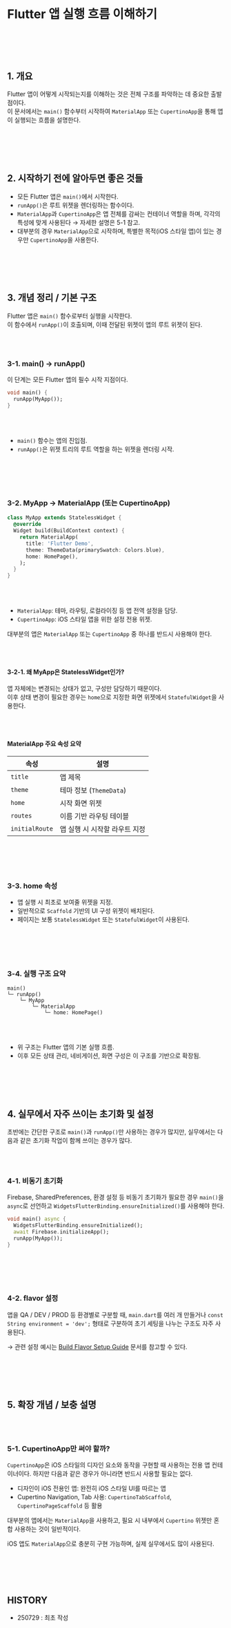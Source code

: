 # Flutter 앱 실행 흐름 이해하기

<br><br>
---

## 1. 개요

Flutter 앱이 어떻게 시작되는지를 이해하는 것은 전체 구조를 파악하는 데 중요한 출발점이다.  
이 문서에서는 `main()` 함수부터 시작하여 `MaterialApp` 또는 `CupertinoApp`을 통해 앱이 실행되는 흐름을 설명한다.

<br><br>
---

## 2. 시작하기 전에 알아두면 좋은 것들

- 모든 Flutter 앱은 `main()`에서 시작한다.  
- `runApp()`은 루트 위젯을 렌더링하는 함수이다.  
- `MaterialApp`과 `CupertinoApp`은 앱 전체를 감싸는 컨테이너 역할을 하며, 각각의 특성에 맞게 사용된다 → 자세한 설명은 5-1 참고.  
- 대부분의 경우 `MaterialApp`으로 시작하며, 특별한 목적(iOS 스타일 앱)이 있는 경우만 `CupertinoApp`을 사용한다.  

<br><br>
---

## 3. 개념 정리 / 기본 구조

Flutter 앱은 `main()` 함수로부터 실행을 시작한다.  
이 함수에서 `runApp()`이 호출되며, 이때 전달된 위젯이 앱의 루트 위젯이 된다.

<br><br>

### 3-1. main() → runApp()

이 단계는 모든 Flutter 앱의 필수 시작 지점이다.

```dart
void main() {
  runApp(MyApp());
}
```

<br><br>

- `main()` 함수는 앱의 진입점.  
- `runApp()`은 위젯 트리의 루트 역할을 하는 위젯을 렌더링 시작.  

<br><br>
---

### 3-2. MyApp → MaterialApp (또는 CupertinoApp)

```dart
class MyApp extends StatelessWidget {
  @override
  Widget build(BuildContext context) {
    return MaterialApp(
      title: 'Flutter Demo',
      theme: ThemeData(primarySwatch: Colors.blue),
      home: HomePage(),
    );
  }
}
```

<br><br>

- `MaterialApp`: 테마, 라우팅, 로컬라이징 등 앱 전역 설정을 담당.  
- `CupertinoApp`: iOS 스타일 앱을 위한 설정 전용 위젯.  

대부분의 앱은 `MaterialApp` 또는 `CupertinoApp` 중 하나를 반드시 사용해야 한다.  

<br><br>
#### 3-2-1. 왜 MyApp은 StatelessWidget인가?

앱 자체에는 변경되는 상태가 없고, 구성만 담당하기 때문이다.  
이후 상태 변경이 필요한 경우는 `home`으로 지정한 화면 위젯에서 `StatefulWidget`을 사용한다.

<br><br>
#### MaterialApp 주요 속성 요약

| 속성           | 설명                          |
|----------------|-------------------------------|
| `title`        | 앱 제목                       |
| `theme`        | 테마 정보 (`ThemeData`)       |
| `home`         | 시작 화면 위젯                |
| `routes`       | 이름 기반 라우팅 테이블       |
| `initialRoute` | 앱 실행 시 시작할 라우트 지정 |

<br><br>
---

### 3-3. home 속성

- 앱 실행 시 최초로 보여줄 위젯을 지정.  
- 일반적으로 `Scaffold` 기반의 UI 구성 위젯이 배치된다.  
- 페이지는 보통 `StatelessWidget` 또는 `StatefulWidget`이 사용된다.  

<br><br>
---

### 3-4. 실행 구조 요약

```text
main()
└─ runApp()
    └─ MyApp
        └─ MaterialApp
            └─ home: HomePage()
```

<br><br>

- 위 구조는 Flutter 앱의 기본 실행 흐름.  
- 이후 모든 상태 관리, 네비게이션, 화면 구성은 이 구조를 기반으로 확장됨.  

<br><br>
---

## 4. 실무에서 자주 쓰이는 초기화 및 설정

초반에는 간단한 구조로 `main()`과 `runApp()`만 사용하는 경우가 많지만, 실무에서는 다음과 같은 초기화 작업이 함께 쓰이는 경우가 많다.

<br><br>
### 4-1. 비동기 초기화

Firebase, SharedPreferences, 환경 설정 등 비동기 초기화가 필요한 경우 `main()`을 `async`로 선언하고 `WidgetsFlutterBinding.ensureInitialized()`를 사용해야 한다.

```dart
void main() async {
  WidgetsFlutterBinding.ensureInitialized();
  await Firebase.initializeApp();
  runApp(MyApp());
}
```

<br><br>
---

### 4-2. flavor 설정

앱을 QA / DEV / PROD 등 환경별로 구분할 때, `main.dart`를 여러 개 만들거나 `const String environment = 'dev';` 형태로 구분하여 초기 세팅을 나누는 구조도 자주 사용된다.

→ 관련 설정 예시는 [Build Flavor Setup Guide](Mobile_03_Flutter/https://github.com/isGeekCode/TIL/blob/main/Flutter_6012.BuildFlavorSetupGuide.md) 문서를 참고할 수 있다.



<br><br>
---

## 5. 확장 개념 / 보충 설명

<br><br>
### 5-1. CupertinoApp만 써야 할까?

`CupertinoApp`은 iOS 스타일의 디자인 요소와 동작을 구현할 때 사용하는 전용 앱 컨테이너이다. 하지만 다음과 같은 경우가 아니라면 반드시 사용할 필요는 없다.

- 디자인이 iOS 전용인 앱: 완전히 iOS 스타일 UI를 따르는 앱  
- Cupertino Navigation, Tab 사용: `CupertinoTabScaffold`, `CupertinoPageScaffold` 등 활용  

대부분의 앱에서는 `MaterialApp`을 사용하고, 필요 시 내부에서 `Cupertino` 위젯만 혼합 사용하는 것이 일반적이다.

iOS 앱도 `MaterialApp`으로 충분히 구현 가능하며, 실제 실무에서도 많이 사용된다.

<br><br>
---

## HISTORY
- 250729 : 최초 작성

